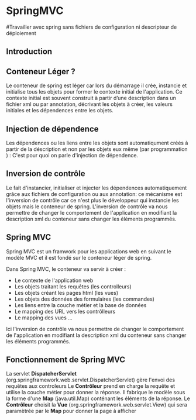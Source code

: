 # SpringMVC 
#Travailler avec spring sans fichiers de configuration ni descripteur de déploiement
## Introduction


## Conteneur Léger ?

Le conteneur de spring est léger car lors du démarrage  il crée, instancie et initialise tous les objets pour former le contexte initial de 
l'application. Ce contexte initial est souvent construit à partir d’une description dans un fichier xml ou par annotation, décrivant les objets à créer, les valeurs initiales et les dépendences entre les objets.

## Injection de dépendence

Les dépendences ou les liens entre les objets sont automatiqument créés à partir de la déscription et non par les objets eux même (par programmation ) :
C'est pour quoi on parle d'injection de dépendence.

## Inversion de contrôle

Le fait d'instancier, initialiser et injecter les dépendences automatiquement grâce aux fichiers de configuration ou aux annotation: ce 
mécanisme est l'inversion de contrôle car ce n'est plus le développeur qui instancie les objets mais le conteneur de spring. 
L'inversion de contrôle va nous permettre de changer le comportement de l'application en modifiant la description xml du conteneur
sans changer les éléments programmés. 

## Spring MVC

Spring MVC est un framwork pour les applications web en suivant le modèle MVC et il est fondé sur le conteneur 
léger de spring.

Dans Spring MVC, le conteneur va servir à créer :
- Le contexte de l'application web
- Les objets traitant les requêtes (les controlleurs)
- Les objets créant les pages html (les vues)
- Les objets des données des formulaires (les commandes)
- Les liens entre la couche métier et la base de données
- Le mapping des URL vers les contrôlleurs
- Le mapping des vues ...

Ici l'inversion de contrôle va nous permettre de changer le comportement de l'application en modifiant la description xml du conteneur
sans changer les éléments programmés. 

## Fonctionnement de Spring MVC

La servlet **DispatcherServlet** (org.springframework.web.servlet.DispatcherServlet) gère l'envoi des requêtes aux controleurs
Le **Contrôleur**  prend en charge la requête et utilise la couche métier pour
donner la réponse. Il fabrique le modèle sous la forme d'une **Map** (java.util.Map) conténant les éléments de la réponse.
Le **Contrôleur** choisit la **Vue** (org.springframework.web.servlet.View) qui sera paramètrée par le **Map** pour donner la page à afficher
